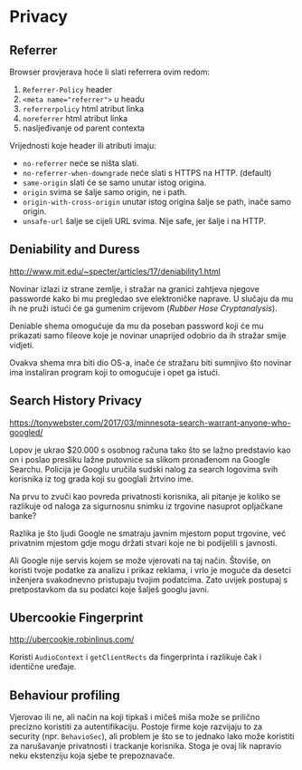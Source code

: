 # Privacy

## Referrer

Browser provjerava hoće li slati referrera ovim redom:
1. `Referrer-Policy` header
2. `<meta name="referrer">` u headu
3. `referrerpolicy` html atribut linka
4. `noreferrer` html atribut linka
5. nasljeđivanje od parent contexta

Vrijednosti koje header ili atributi imaju:
* `no-referrer` neće se ništa slati.
* `no-referrer-when-downgrade` neće slati s HTTPS na HTTP. (default)
* `same-origin` slati će se samo unutar istog origina.
* `origin` svima se šalje samo origin, ne i path.
* `origin-with-cross-origin` unutar istog origina šalje se path, inače samo origin.
* `unsafe-url` šalje se cijeli URL svima. Nije safe, jer šalje i na HTTP.

## Deniability and Duress

http://www.mit.edu/~specter/articles/17/deniability1.html

Novinar izlazi iz strane zemlje, i stražar na granici zahtjeva njegove passworde kako bi mu pregledao sve elektroničke naprave. U slučaju da mu ih ne pruži istući će ga gumenim crijevom (*Rubber Hose Cryptanalysis*).

Deniable shema omogućuje da mu da poseban password koji će mu prikazati samo fileove koje je novinar unaprijed odobrio da ih stražar smije vidjeti.

Ovakva shema mra biti dio OS-a, inače će stražaru biti sumnjivo što novinar ima instaliran program koji to omogućuje i opet ga istući.

## Search History Privacy

https://tonywebster.com/2017/03/minnesota-search-warrant-anyone-who-googled/

Lopov je ukrao $20.000 s osobnog računa tako što se lažno predstavio kao on i poslao presliku lažne putovnice sa slikom pronađenom na Google Searchu. Policija je Googlu uručila sudski nalog za search logovima svih korisnika iz tog grada koji su googlali žrtvino ime.

Na prvu to zvuči kao povreda privatnosti korisnika, ali pitanje je koliko se razlikuje od naloga za sigurnosnu snimku iz trgovine nasuprot opljačkane banke?

Razlika je što ljudi Google ne smatraju javnim mjestom poput trgovine, već privatnim mjestom gdje mogu držati stvari koje ne bi podijelili s javnosti.

Ali Google nije servis kojem se može vjerovati na taj način. Štoviše, on koristi tvoje podatke za analizu i prikaz reklama, i vrlo je moguće da desetci inženjera svakodnevno pristupaju tvojim podatcima. Zato uvijek postupaj s pretpostavkom da su podatci koje šalješ googlu javni.

## Ubercookie Fingerprint

http://ubercookie.robinlinus.com/

Koristi `AudioContext` i `getClientRects` da fingerprinta i razlikuje čak i identične uređaje.

## Behaviour profiling

Vjerovao ili ne, ali način na koji tipkaš i mičeš miša može se prilično precizno koristiti za autentifikaciju.
Postoje firme koje razvijaju to za security (npr. `BehavioSec`), ali problem je što se to jednako lako može koristiti za narušavanje privatnosti i trackanje korisnika. Stoga je ovaj lik napravio neku ekstenziju koja sjebe te prepoznavače.
